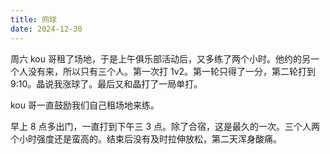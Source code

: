 ```yaml
---
title: 网球
date: 2024-12-30
---
```

周六 kou 哥租了场地，于是上午俱乐部活动后，又多练了两个小时。他约的另一个人没有来，所以只有三个人。第一次打 1v2。第一轮只得了一分，第二轮打到 9:10。晶说我涨球了。最后又和晶打了一局单打。

kou 哥一直鼓励我们自己租场地来练。

早上 8 点多出门，一直打到下午三 3 点。除了合宿，这是最久的一次。三个人两个小时强度还是蛮高的。结束后没有及时拉伸放松，第二天浑身酸痛。